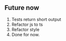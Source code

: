 ## Future now

1. Tests return short output
2. Refactor js to ts
3. Refactor style
4. Done for now.
